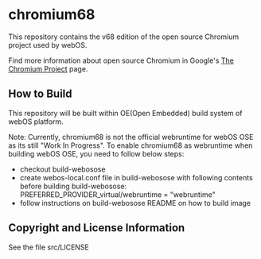 # chromium68
This repository contains the v68 edition of the open source Chromium project used by webOS.

Find more information about open source Chromium in Google's [The Chromium Project](http://www.chromium.org/developers/design-documents/) page.

## How to Build
This repository will be built within OE(Open Embedded) build system of webOS platform.

Note: Currently, chromium68 is not the official webruntime for webOS OSE as its still "Work In Progress".
To enable chromium68 as webruntime when building webOS OSE, you need to follow below steps:
- checkout build-webosose
- create webos-local.conf file in build-webosose with following contents before building build-webosose:
PREFERRED_PROVIDER_virtual/webruntime = "webruntime"
- follow instructions on build-webosose README on how to build image

## Copyright and License Information
See the file src/LICENSE
